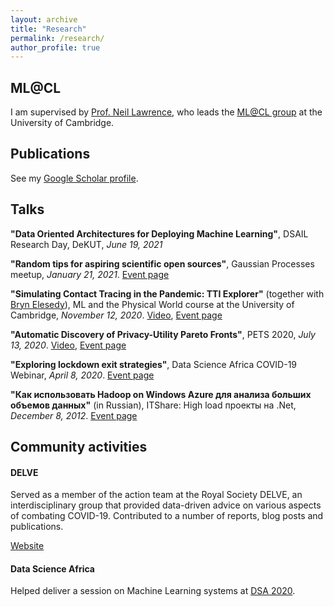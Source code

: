 ```yaml
---
layout: archive
title: "Research"
permalink: /research/
author_profile: true
---
```


## ML@CL

I am supervised by [Prof. Neil Lawrence](http://inverseprobability.com/), who leads the [ML@CL group](https://mlatcl.github.io/) at the University of Cambridge.

## Publications
See my [Google Scholar profile](https://scholar.google.com/citations?user=kHd55IQAAAAJ&hl=en).

## Talks

__"Data Oriented Architectures for Deploying Machine Learning"__, DSAIL Research Day, DeKUT, _June 19, 2021_

__"Random tips for aspiring scientific open sources"__, Gaussian Processes meetup, _January 21, 2021_. [Event page](https://www.meetup.com/gaussian-processes-cambridge/events/274362655/)

__"Simulating Contact Tracing in the Pandemic: TTI Explorer"__ (together with [Bryn Elesedy](https://bryn.ai/)), ML and the Physical World course at the University of Cambridge, _November 12, 2020_. [Video](https://www.youtube.com/watch?v=Ghcs4O_aH44), [Event page](https://mlatcl.github.io/mlphysical/special_topics/06-01-tti-explorer.html)

__"Automatic Discovery of Privacy-Utility Pareto Fronts"__, PETS 2020, _July 13, 2020_. [Video](https://www.youtube.com/watch?v=N6V2jGDBUDo), [Event page](https://sites.events.concordia.ca/sites/pets2020/en/pets2020/items/12)

__"Exploring lockdown exit strategies"__, Data Science Africa COVID-19 Webinar, _April 8, 2020_. [Event page](http://www.datascienceafrica.org/covid19/)

__"Как использовать Hadoop on Windows Azure для анализа больших объемов данных"__ (in Russian), ITShare: High load проекты на .Net, _December 8, 2012_. [Event page](https://events.dev.by/it_share-only-net-only-hardcore)

## Community activities

#### DELVE

Served as a member of the action team at the Royal Society DELVE, an interdisciplinary group that provided data-driven advice on various aspects of combating COVID-19. Contributed to a number of reports, blog posts and publications.

[Website](https://rs-delve.github.io/)

#### Data Science Africa

Helped deliver a session on Machine Learning systems at [DSA 2020](http://www.datascienceafrica.org/dsa2020kampala/).
